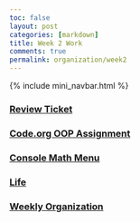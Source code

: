 ```yaml
---
toc: false
layout: post
categories: [markdown]
title: Week 2 Work
comments: true
permalink: organization/week2
---
```


{% include mini_navbar.html %}

### [Review Ticket](https://github.com/Saathvika-Ajith/APCSA-Fastpages/issues/4)

### [Code.org OOP Assignment](https://studio.code.org/s/csa1-2022)

### [Console Math Menu](https://saathvika-ajith.github.io/APCSA-Fastpages/fastpages/jupyter/2022/09/02/menu.html)

### [Life](https://saathvika-ajith.github.io/APCSA-Fastpages/organization/life)

### [Weekly Organization](https://saathvika-ajith.github.io/APCSA-Fastpages/organization/)